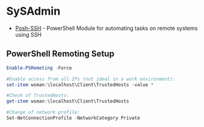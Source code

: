 # SySAdmin

- [Posh-SSH](https://github.com/darkoperator/Posh-SSH) - PowerShell Module for automating tasks on remote systems using SSH 

## PowerShell Remoting Setup
````powershell
Enable-PSRemoting -Force

#Enable access from all IPs (not ideal in a work environment):
set-item wsman:\localhost\Client\TrustedHosts -value *

#Check of TrustedHosts:
get-item wsman:\localhost\Client\TrustedHosts

#Change of network profile:
Set-NetConnectionProfile -NetworkCategory Private
````
